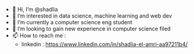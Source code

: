 - 👋 Hi, I’m @shadlia
- 👀 I’m interested in data science, machine learning and web dev 
- 🌱 I’m currently a computer science eng student
- 💞️ I’m looking to gain new experience in computer science filed
- 📫 How to reach me :
    - linkedin : https://www.linkedin.com/in/shadlia-el-amri-aa97211b4/

<!---
shadlia/shadlia is a ✨ special ✨ repository because its `README.md` (this file) appears on your GitHub profile.
You can click the Preview link to take a look at your changes.
--->
